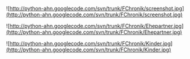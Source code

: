 ![http://python-ahn.googlecode.com/svn/trunk/FChronik/screenshot.jpg](http://python-ahn.googlecode.com/svn/trunk/FChronik/screenshot.jpg)

![http://python-ahn.googlecode.com/svn/trunk/FChronik/Ehepartner.jpg](http://python-ahn.googlecode.com/svn/trunk/FChronik/Ehepartner.jpg)

![http://python-ahn.googlecode.com/svn/trunk/FChronik/Kinder.jpg](http://python-ahn.googlecode.com/svn/trunk/FChronik/Kinder.jpg)